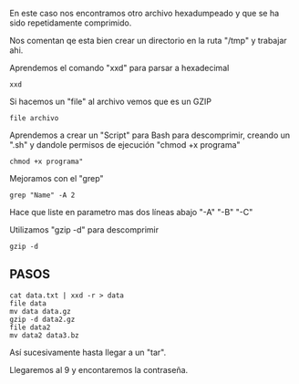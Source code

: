 En este caso nos encontramos otro archivo hexadumpeado y que se ha sido repetidamente comprimido.

Nos comentan qe esta bien crear un directorio en la ruta "/tmp" y trabajar ahi.

Aprendemos el comando "xxd" para parsar a hexadecimal
```
xxd
```

Si hacemos un "file" al archivo vemos que es un GZIP

```
file archivo
```
Aprendemos a crear un "Script" para Bash para descomprimir, creando un ".sh" y dandole permisos de ejecución "chmod +x programa"
```
chmod +x programa"
```
Mejoramos con el "grep"
```
grep "Name" -A 2
```
Hace que liste en parametro mas dos líneas abajo "-A" "-B" "-C"

Utilizamos "gzip -d" para descomprimir
```
gzip -d
```
## PASOS
```
cat data.txt | xxd -r > data
file data
mv data data.gz
gzip -d data2.gz
file data2
mv data2 data3.bz
```
Así sucesivamente hasta llegar a un "tar".

Llegaremos al 9 y encontaremos la contraseña.
